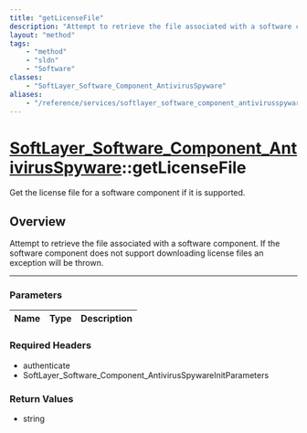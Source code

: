 ```yaml
---
title: "getLicenseFile"
description: "Attempt to retrieve the file associated with a software component.  If the software component does not support downloadi... "
layout: "method"
tags:
    - "method"
    - "sldn"
    - "Software"
classes:
    - "SoftLayer_Software_Component_AntivirusSpyware"
aliases:
    - "/reference/services/softlayer_software_component_antivirusspyware/getLicenseFile"
---
```

# [SoftLayer_Software_Component_AntivirusSpyware](/reference/services/SoftLayer_Software_Component_AntivirusSpyware)::getLicenseFile


Get the license file for a software component if it is supported.


## Overview 
Attempt to retrieve the file associated with a software component.  If the software component does not support downloading license files an exception will be thrown. 

-----

### Parameters 
|Name | Type | Description |
| --- | --- | --- |


### Required Headers
* authenticate
* SoftLayer_Software_Component_AntivirusSpywareInitParameters


### Return Values
* string




